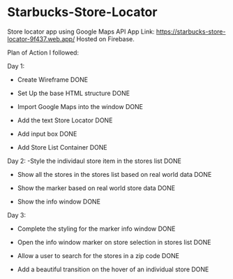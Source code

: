 # Starbucks-Store-Locator
Store locator app using Google Maps API
App Link: https://starbucks-store-locator-9f437.web.app/
Hosted on Firebase.

Plan of Action I followed:

Day 1:
- Create Wireframe DONE

- Set Up the base HTML structure DONE

- Import Google Maps into the window DONE

- Add the text Store Locator DONE

- Add input box DONE

- Add Store List Container DONE

Day 2:
-Style the individaul store item in the stores list DONE

- Show all the stores in the stores list based on real world data DONE

- Show the marker based on real world store data DONE 

- Show the info window DONE

Day 3:
- Complete the styling for the marker info window DONE

- Open the info window marker on store selection in stores list DONE

- Allow a user to search for the stores in a zip code DONE

- Add a beautiful transition on the hover of an individual store DONE
